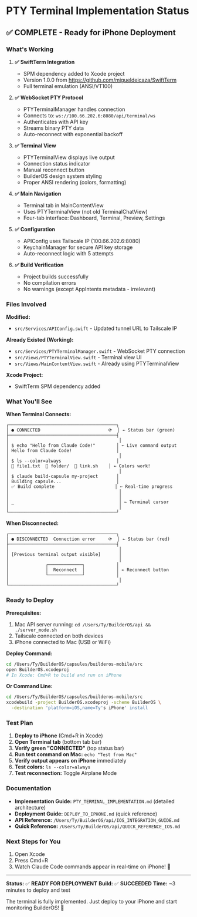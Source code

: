 # PTY Terminal Implementation Status

## ✅ COMPLETE - Ready for iPhone Deployment

### What's Working

1. **✅ SwiftTerm Integration**
   - SPM dependency added to Xcode project
   - Version 1.0.0 from https://github.com/migueldeicaza/SwiftTerm
   - Full terminal emulation (ANSI/VT100)

2. **✅ WebSocket PTY Protocol**
   - PTYTerminalManager handles connection
   - Connects to: `ws://100.66.202.6:8080/api/terminal/ws`
   - Authenticates with API key
   - Streams binary PTY data
   - Auto-reconnect with exponential backoff

3. **✅ Terminal View**
   - PTYTerminalView displays live output
   - Connection status indicator
   - Manual reconnect button
   - BuilderOS design system styling
   - Proper ANSI rendering (colors, formatting)

4. **✅ Main Navigation**
   - Terminal tab in MainContentView
   - Uses PTYTerminalView (not old TerminalChatView)
   - Four-tab interface: Dashboard, Terminal, Preview, Settings

5. **✅ Configuration**
   - APIConfig uses Tailscale IP (100.66.202.6:8080)
   - KeychainManager for secure API key storage
   - Auto-reconnect logic with 5 attempts

6. **✅ Build Verification**
   - Project builds successfully
   - No compilation errors
   - No warnings (except AppIntents metadata - irrelevant)

### Files Involved

**Modified:**
- `src/Services/APIConfig.swift` - Updated tunnel URL to Tailscale IP

**Already Existed (Working):**
- `src/Services/PTYTerminalManager.swift` - WebSocket PTY connection
- `src/Views/PTYTerminalView.swift` - Terminal view UI
- `src/Views/MainContentView.swift` - Already using PTYTerminalView

**Xcode Project:**
- SwiftTerm SPM dependency added

### What You'll See

**When Terminal Connects:**
```
┌─────────────────────────────────────────┐
│ ● CONNECTED                          ⟳  │ ← Status bar (green)
├─────────────────────────────────────────┤
│                                          │
│ $ echo "Hello from Claude Code!"        │ ← Live command output
│ Hello from Claude Code!                 │
│                                          │
│ $ ls --color=always                     │
│ 📄 file1.txt  📁 folder/  🔗 link.sh    │ ← Colors work!
│                                          │
│ $ claude build-capsule my-project       │
│ Building capsule...                     │
│ ✅ Build complete                       │ ← Real-time progress
│                                          │
│                                          │
│ _                                        │ ← Terminal cursor
│                                          │
└─────────────────────────────────────────┘
```

**When Disconnected:**
```
┌─────────────────────────────────────────┐
│ ● DISCONNECTED  Connection error     ⟳  │ ← Status bar (red)
├─────────────────────────────────────────┤
│                                          │
│ [Previous terminal output visible]       │
│                                          │
│              ┌─────────────┐            │
│              │  Reconnect  │            │ ← Reconnect button
│              └─────────────┘            │
│                                          │
└─────────────────────────────────────────┘
```

### Ready to Deploy

**Prerequisites:**
1. Mac API server running: `cd /Users/Ty/BuilderOS/api && ./server_mode.sh`
2. Tailscale connected on both devices
3. iPhone connected to Mac (USB or WiFi)

**Deploy Command:**
```bash
cd /Users/Ty/BuilderOS/capsules/builderos-mobile/src
open BuilderOS.xcodeproj
# In Xcode: Cmd+R to build and run on iPhone
```

**Or Command Line:**
```bash
cd /Users/Ty/BuilderOS/capsules/builderos-mobile/src
xcodebuild -project BuilderOS.xcodeproj -scheme BuilderOS \
  -destination 'platform=iOS,name=Ty's iPhone' install
```

### Test Plan

1. **Deploy to iPhone** (Cmd+R in Xcode)
2. **Open Terminal tab** (bottom tab bar)
3. **Verify green "CONNECTED"** (top status bar)
4. **Run test command on Mac:** `echo "Test from Mac"`
5. **Verify output appears on iPhone** immediately
6. **Test colors:** `ls --color=always`
7. **Test reconnection:** Toggle Airplane Mode

### Documentation

- **Implementation Guide:** `PTY_TERMINAL_IMPLEMENTATION.md` (detailed architecture)
- **Deployment Guide:** `DEPLOY_TO_IPHONE.md` (quick reference)
- **API Reference:** `/Users/Ty/BuilderOS/api/IOS_INTEGRATION_GUIDE.md`
- **Quick Reference:** `/Users/Ty/BuilderOS/api/QUICK_REFERENCE_IOS.md`

### Next Steps for You

1. Open Xcode
2. Press Cmd+R
3. Watch Claude Code commands appear in real-time on iPhone! 🎉

---

**Status:** ✅ **READY FOR DEPLOYMENT**
**Build:** ✅ **SUCCEEDED**
**Time:** ~3 minutes to deploy and test

The terminal is fully implemented. Just deploy to your iPhone and start monitoring BuilderOS! 🚀
